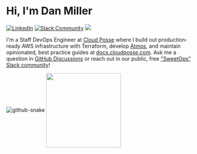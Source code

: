 # Hi, I'm Dan Miller

[![LinkedIn](https://img.shields.io/badge/LinkedIn-%230077B5.svg?logo=linkedin&logoColor=white)](https://www.linkedin.com/in/daniel-miller-ddd/) [![Slack Community](https://slack.cloudposse.com/badge.svg)](https://slack.cloudposse.com) ![](https://komarev.com/ghpvc/?username=milldr)

I'm a Staff DevOps Engineer at [Cloud Posse](https://cloudposse.com/) where I build out production-ready AWS infrastructure with Terraform, develop [Atmos](https://atmos.tools/), and maintain opinionated, best practice guides at [docs.cloudposse.com](https://docs.cloudposse.com/). Ask me a question in [GitHub Discussions](https://github.com/orgs/cloudposse/discussions) or reach out in our public, free ["SweetOps" Slack community](https://slack.cloudposse.com)!

<picture>
  <source media="(prefers-color-scheme: dark)" srcset="dist/github-snake-dark.svg" />
  <source media="(prefers-color-scheme: light)" srcset="dist/github-snake.svg" />
  <img alt="github-snake" src="github-snake.svg" style="width:auto;" />
</picture>

<a href="https://github.com/milldr/github-readme-stats">
  <img height=200 align="center" src="https://github-readme-stats.vercel.app/api?username=milldr&show_icons=true&theme=dracula" />
</a>

